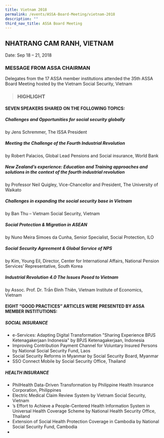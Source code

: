 ```yaml
---
title: Vietnam 2018
permalink: /events/ASSA-Board-Meeting/vietnam-2018
description: ""
third_nav_title: ASSA Board Meeting
---
```


## NHATRANG CAM RANH, VIETNAM
Date: Sep 18 – 21, 2018

### MESSAGE FROM ASSA CHAIRMAN
Delegates from the 17 ASSA member institutions attended the 35th ASSA Board Meeting hosted by the Vietnam Social Security, Vietnam

> ### HIGHLIGHT
#### SEVEN SPEAKERS SHARED ON THE FOLLOWING TOPICS:
##### Challenges and Opportunities for social security globally
by Jens Schremmer, The ISSA President

##### Meeting the Challenge of the Fourth Industrial Revolution
by Robert Palacios, Global Lead Pensions and Social insurance, World Bank

##### New Zealand’s experience: Education and Training approaches and solutions in the context of the fourth industrial revolution
by Professor Neil Quigley, Vice-Chancellor and President, The University of Waikato

##### Challenges in expanding the social security base in Vietnam
by Ban Thu – Vietnam Social Security, Vietnam

##### Social Protection & Migration in ASEAN
by Nuno Meira Simoes da Cunha, Senior Specialist, Social Protection, ILO

##### Social Security Agreement & Global Service of NPS
by Kim, Young Eil, Director, Center for International Affairs, National Pension Services’ Representative, South Korea

##### Industrial Revolution 4.0 The Issues Posed to Vietnam
by Assoc. Prof. Dr. Trần Đình Thiên, Vietnam Institute of Economics, Vietnam

#### EIGHT “GOOD PRACTICES” ARTICLES WERE PRESENTED BY ASSA MEMBER INSTITUTIONS:
##### SOCIAL INSURANCE
* e-Services: Adapting Digital Transformation "Sharing Experience BPJS Ketenagakerjaan Indonesia" by BPJS Ketenagakerjaan, Indonesia
* Improving Contribution Payment Channel for Voluntary Insured Persons by National Social Security Fund, Laos
* Social Security Reforms in Myanmar by Social Security Board, Myanmar
* SSO Connect Mobile by Social Security Office, Thailand
##### HEALTH INSURANCE
* PhilHealth Data-Driven Transformation by Philippine Health Insurance Corporation, Philippines
* Electric Medical Claim Review System by Vietnam Social Security, Vietnam
* ’s Effort to Achieve a People-Centered Health Information System in Universal Health Coverage Scheme by National Health Security Office, Thailand
* Extension of Social Health Protection Coverage in Cambodia by National Social Security Fund, Cambodia
* 